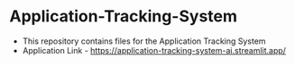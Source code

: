 # Application-Tracking-System
   - This repository contains files for the Application Tracking System
   - Application Link - https://application-tracking-system-ai.streamlit.app/

